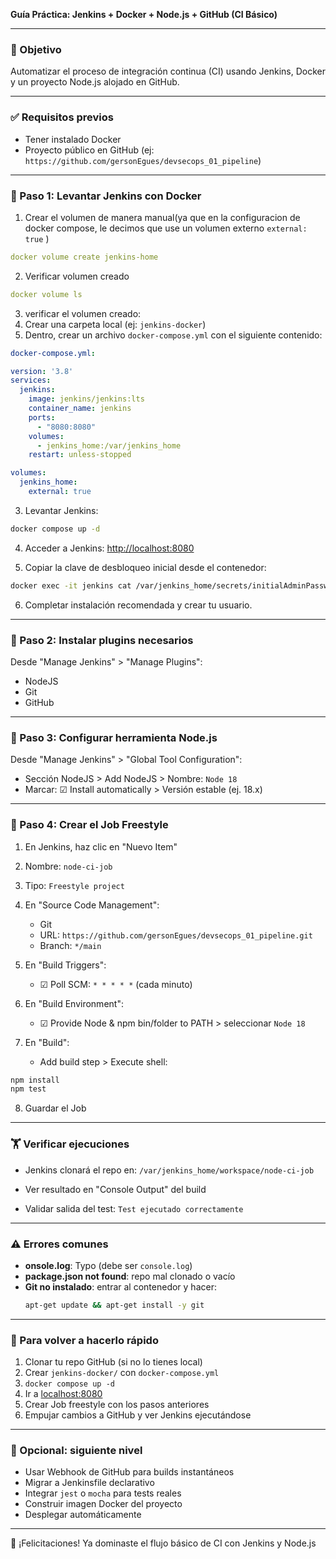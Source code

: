 **Guía Práctica: Jenkins + Docker + Node.js + GitHub (CI Básico)**

---

### 🌟 Objetivo

Automatizar el proceso de integración continua (CI) usando Jenkins, Docker y un proyecto Node.js alojado en GitHub.

---

### ✅ Requisitos previos

- Tener instalado Docker
- Proyecto público en GitHub (ej: `https://github.com/gersonEgues/devsecops_01_pipeline`)

---

### 🚀 Paso 1: Levantar Jenkins con Docker

1. Crear el volumen de manera manual(ya que en la configuracion de docker compose, le decimos que use un volumen externo `external: true` )

```yaml
docker volume create jenkins-home
```

2. Verificar volumen creado

```yaml
docker volume ls 
```

3. verificar el volumen creado: 
4. Crear una carpeta local (ej: `jenkins-docker`)
5. Dentro, crear un archivo `docker-compose.yml` con el siguiente contenido:

```yaml
docker-compose.yml:

version: '3.8'
services:
  jenkins:
    image: jenkins/jenkins:lts
    container_name: jenkins
    ports:
      - "8080:8080"
    volumes:
      - jenkins_home:/var/jenkins_home
    restart: unless-stopped

volumes:
  jenkins_home:
    external: true
```

3. Levantar Jenkins:

```bash
docker compose up -d
```

4. Acceder a Jenkins: [http://localhost:8080](http://localhost:8080)

5. Copiar la clave de desbloqueo inicial desde el contenedor:

```bash
docker exec -it jenkins cat /var/jenkins_home/secrets/initialAdminPassword
```

6. Completar instalación recomendada y crear tu usuario.

---

### 🔧 Paso 2: Instalar plugins necesarios

Desde "Manage Jenkins" > "Manage Plugins":

- NodeJS
- Git
- GitHub

---

### 🎨 Paso 3: Configurar herramienta Node.js

Desde "Manage Jenkins" > "Global Tool Configuration":

- Sección NodeJS > Add NodeJS > Nombre: `Node 18`
- Marcar: ☑ Install automatically > Versión estable (ej. 18.x)

---

### 📂 Paso 4: Crear el Job Freestyle

1. En Jenkins, haz clic en "Nuevo Item"

2. Nombre: `node-ci-job`

3. Tipo: `Freestyle project`

4. En "Source Code Management":

   - Git
   - URL: `https://github.com/gersonEgues/devsecops_01_pipeline.git`
   - Branch: `*/main`

5. En "Build Triggers":

   - ☑ Poll SCM: `* * * * *` (cada minuto)

6. En "Build Environment":

   - ☑ Provide Node & npm bin/folder to PATH > seleccionar `Node 18`

7. En "Build":

   - Add build step > Execute shell:

```bash
npm install
npm test
```

8. Guardar el Job

---

### 🏋️ Verificar ejecuciones

- Jenkins clonará el repo en: `/var/jenkins_home/workspace/node-ci-job`

- Ver resultado en "Console Output" del build

- Validar salida del test: `Test ejecutado correctamente`

---

### ⚠️ Errores comunes

- **onsole.log**: Typo (debe ser `console.log`)
- **package.json not found**: repo mal clonado o vacío
- **Git no instalado**: entrar al contenedor y hacer:
  ```bash
  apt-get update && apt-get install -y git
  ```

---

### 🔄 Para volver a hacerlo rápido

1. Clonar tu repo GitHub (si no lo tienes local)
2. Crear `jenkins-docker/` con `docker-compose.yml`
3. `docker compose up -d`
4. Ir a [localhost:8080](http://localhost:8080)
5. Crear Job freestyle con los pasos anteriores
6. Empujar cambios a GitHub y ver Jenkins ejecutándose

---

### 🚧 Opcional: siguiente nivel

- Usar Webhook de GitHub para builds instantáneos
- Migrar a Jenkinsfile declarativo
- Integrar `jest` o `mocha` para tests reales
- Construir imagen Docker del proyecto
- Desplegar automáticamente

---

🚀 ¡Felicitaciones! Ya dominaste el flujo básico de CI con Jenkins y Node.js
